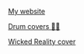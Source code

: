 [My website](https://tristanlukens.com/)



[Drum covers 🤘🏻](https://tristanlukens.com/)



[Wicked Reality cover](https://youtu.be/cialxHBBwqs)
